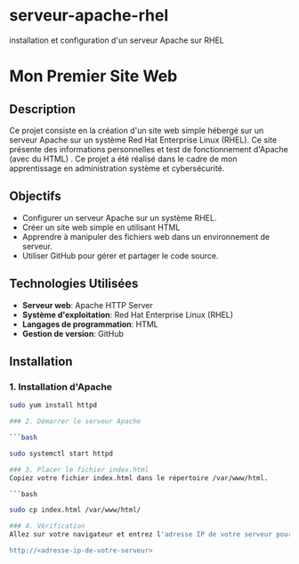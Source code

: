 # serveur-apache-rhel
installation et configuration d'un serveur Apache sur RHEL

# Mon Premier Site Web

## Description

Ce projet consiste en la création d'un site web simple hébergé sur un serveur Apache sur un système Red Hat Enterprise Linux (RHEL). Ce site présente des informations personnelles et test de fonctionnement d'Apache (avec du HTML) . Ce projet a été réalisé dans le cadre de mon apprentissage en administration système et cybersécurité.

## Objectifs

- Configurer un serveur Apache sur un système RHEL.
- Créer un site web simple en utilisant HTML 
- Apprendre à manipuler des fichiers web dans un environnement de serveur.
- Utiliser GitHub pour gérer et partager le code source.

## Technologies Utilisées

- **Serveur web**: Apache HTTP Server
- **Système d'exploitation**: Red Hat Enterprise Linux (RHEL)
- **Langages de programmation**: HTML
- **Gestion de version**: GitHub

## Installation

### 1. Installation d'Apache

```bash
sudo yum install httpd

### 2. Démarrer le serveur Apache

```bash

sudo systemctl start httpd

### 3. Placer le fichier index.html
Copiez votre fichier index.html dans le répertoire /var/www/html.

```bash

sudo cp index.html /var/www/html/

### 4. Vérification
Allez sur votre navigateur et entrez l'adresse IP de votre serveur pour vérifier si le site fonctionne correctement :

http://<adresse-ip-de-votre-serveur>
